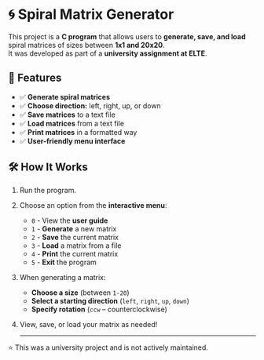 # 🌀 Spiral Matrix Generator

This project is a **C program** that allows users to **generate, save, and load**  spiral matrices of sizes between **1x1 and 20x20**.  
It was developed as part of a **university assignment at ELTE**.

## 📜 Features

- ✅ **Generate spiral matrices**
- ✅ **Choose direction:** left, right, up, or down
- ✅ **Save matrices** to a text file
- ✅ **Load matrices** from a text file
- ✅ **Print matrices** in a formatted way
- ✅ **User-friendly menu interface**

## 🛠️ How It Works

1. Run the program.
2. Choose an option from the **interactive menu**:
   - `0` - View the **user guide**
   - `1` - **Generate** a new matrix
   - `2` - **Save** the current matrix
   - `3` - **Load** a matrix from a file
   - `4` - **Print** the current matrix
   - `5` - **Exit** the program
3. When generating a matrix:
   - **Choose a size** (between `1-20`)
   - **Select a starting direction** (`left`, `right`, `up`, `down`)
   - **Specify rotation** (`ccw` – counterclockwise)
4. View, save, or load your matrix as needed!

   ---

⭐ This was a university project and is not actively maintained.
